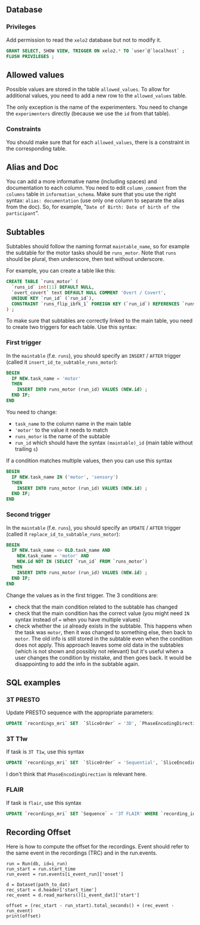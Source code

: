 ## Database

### Privileges
Add permission to read the `xelo2` database but not to modify it.

```SQL
GRANT SELECT, SHOW VIEW, TRIGGER ON xelo2.* TO `user`@`localhost` ;
FLUSH PRIVILEGES ;
```

## Allowed values
Possible values are stored in the table `allowed_values`. 
To allow for additional values, you need to add a new row to the `allowed_values` table.

The only exception is the name of the experimenters.
You need to change the `experimenters` directly (because we use the `id` from that table).

### Constraints
You should make sure that for each `allowed_values`, there is a constraint in the corresponding table.

## Alias and Doc
You can add a more informative name (including spaces) and documentation to each column. 
You need to edit `column_comment` from the `columns` table in `information_schema`. 
Make sure that you use the right syntax: `alias: documentation` (use only one column to separate the alias from the doc). 
So, for example, "`Date of Birth: Date of birth of the participant`".

## Subtables
Subtables should follow the naming format `maintable_name`, so for example the subtable for the motor tasks should be `runs_motor`.
Note that `runs` should be plural, then underscore, then text without underscore.

For example, you can create a table like this:

```SQL
CREATE TABLE `runs_motor` (
  `runs_id` int(11) DEFAULT NULL,
  `overt_covert` text DEFAULT NULL COMMENT 'Overt / Covert',
  UNIQUE KEY `run_id` (`run_id`),
  CONSTRAINT `runs_flip_ibfk_1` FOREIGN KEY (`run_id`) REFERENCES `runs` (`id`) ON DELETE CASCADE
) ;
```

To make sure that subtables are correctly linked to the main table, you need to create two triggers for each table. 
Use this syntax:

### First trigger
In the `maintable` (f.e. `runs`), you should specify an `INSERT` / `AFTER` trigger (called it `insert_id_to_subtable_runs_motor`):

```SQL
BEGIN
  IF NEW.task_name = 'motor'
  THEN
    INSERT INTO runs_motor (run_id) VALUES (NEW.id) ;
  END IF;
END
```

You need to change:
  - `task_name` to the column name in the main table
  - `'motor'` to the value it needs to match
  - `runs_motor` is the name of the subtable
  - `run_id` which should have the syntax `(maintable)_id` (main table without trailing `s`)

If a condition matches multiple values, then you can use this syntax

```SQL
BEGIN
  IF NEW.task_name IN ('motor', 'sensory')
  THEN
    INSERT INTO runs_motor (run_id) VALUES (NEW.id) ;
  END IF;
END
```

### Second trigger
In the `maintable` (f.e. `runs`), you should specify an `UPDATE` / `AFTER` trigger (called it `replace_id_to_subtable_runs_motor`):

```SQL
BEGIN
  IF NEW.task_name <> OLD.task_name AND
    NEW.task_name = 'motor' AND
    NEW.id NOT IN (SELECT `run_id` FROM `runs_motor`)
  THEN
    INSERT INTO runs_motor (run_id) VALUES (NEW.id) ;
  END IF;
END
```

Change the values as in the first trigger.
The 3 conditions are:
   - check that the main condition related to the subtable has changed
   - check that the main condition has the correct value (you might need `IN` syntax instead of `=` when you have multiple values)
   - check whether the `id` already exists in the subtable. This happens when the task was `motor`, then it was changed to something else, then back to `motor`. The old info is still stored in the subtable even when the condition does not apply. This approach leaves some old data in the subtables (which is not shown and possibly not relevant) but it's useful when a user changes the condition by mistake, and then goes back. It would be disappointing to add the info in the subtable again.


## SQL examples

### 3T PRESTO
Update PRESTO sequence with the appropriate parameters:

```SQL
UPDATE `recordings_mri` SET  `SliceOrder` = '3D', `PhaseEncodingDirection` = 'PA', `SliceEncodingDirection` = 'RL' WHERE `Sequence` = '3T PRESTO';
```


### 3T T1w
If task is `3T T1w`, use this syntax

```SQL
UPDATE `recordings_mri` SET  `SliceOrder` = 'Sequential', `SliceEncodingDirection` = 'IS' WHERE `Sequence` = '3T T1w';
```

I don't think that `PhaseEncodingDirection` is relevant here.

### FLAIR
If task is `flair`, use this syntax

```SQL
UPDATE `recordings_mri` SET `Sequence` = '3T FLAIR' WHERE `recording_id` IN (SELECT `id` FROM `recordings` WHERE `run_id` IN (SELECT `id` FROM `runs` WHERE `task_name` = 'flair_anatomy_scan'));
```

## Recording Offset
Here is how to compute the offset for the recordings. 
Event should refer to the same event in the recordings (TRC) and in the run.events.

```python3
run = Run(db, id=i_run)
run_start = run.start_time
run_event = run.events[i_event_run]['onset']

d = Dataset(path_to_dat)
rec_start = d.header['start_time']
rec_event = d.read_markers()[i_event_dat]['start']

offset = (rec_start - run_start).total_seconds() + (rec_event - run_event)
print(offset)
```
